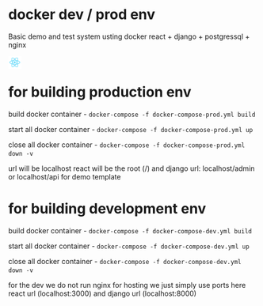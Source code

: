# docker dev / prod env

Basic demo and test system usting docker react + django + postgressql + nginx

<img align="left" alt="React" width="26px" src="https://raw.githubusercontent.com/github/explore/80688e429a7d4ef2fca1e82350fe8e3517d3494d/topics/react/react.png" />

<br>

# for building production env 

build docker container - `docker-compose -f docker-compose-prod.yml build`

start all docker container - `docker-compose -f docker-compose-prod.yml up`

close all docker container  - `docker-compose -f docker-compose-prod.yml down -v`

url will be localhost react will be the root (/) and django url: localhost/admin or localhost/api for demo template

# for building development env 

build docker container - `docker-compose -f docker-compose-dev.yml build`

start all docker container - `docker-compose -f docker-compose-dev.yml up`

close all docker container - `docker-compose -f docker-compose-dev.yml down -v`

for the dev we do not run nginx for hosting we just simply use ports here react url (localhost:3000) and django url (localhost:8000)
